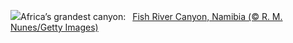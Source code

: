 ![](https://www.bing.com/th?id=OHR.NamibiaCanyon_EN-US1337379319_UHD.jpg&w=1000)Africa’s grandest canyon:&nbsp;&ensp;[Fish River Canyon, Namibia (© R. M. Nunes/Getty Images)](https://www.bing.com/th?id=OHR.NamibiaCanyon_EN-US1337379319_UHD.jpg)
<br><br/>
